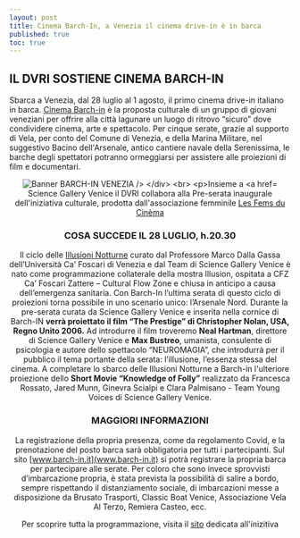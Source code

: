```yaml
---
layout: post
title: Cinema Barch-In, a Venezia il cinema drive-in è in barca
published: true
toc: true
---
```

## IL DVRI SOSTIENE CINEMA BARCH-IN

Sbarca a Venezia, dal 28 luglio al 1 agosto, il primo cinema drive-in italiano in barca.  [Cinema Barch-in](https://www.barch-in.it/) è la proposta culturale di un gruppo di giovani veneziani per offrire alla città lagunare un luogo di ritrovo “sicuro” dove condividere cinema, arte e spettacolo.
Per cinque serate, grazie al supporto di Vela, per conto del Comune di Venezia, e della Marina Militare, nel suggestivo Bacino dell'Arsenale, antico cantiere navale della Serenissima, le barche degli spettatori potranno ormeggiarsi per assistere alle proiezioni di film e documentari.

<div style="text-align:center">
  <img src="{{ site.baseurl }}/assets/posts/barchin_cover.jpg" alt="Banner BARCH-IN VENEZIA />
</div>
<br>

Insieme a [Science Gallery Venice](http://venice.sciencegallery.com) il DVRI collabora alla Pre-serata inaugurale dell'iniziativa culturale, prodotta dall'associazione femminile [Les Fems du Cinèma](http://www.femsducinema.it/)

### COSA SUCCEDE IL 28 LUGLIO, h.20.30

Il ciclo delle [Illusioni Notturne](https://venice.sciencegallery.com/news/illusioni-notturne?rq=illusioni%20notturne) curato dal Professore Marco Dalla Gassa dell’Università Ca’ Foscari di Venezia e dal Team di Science Gallery Venice è nato come programmazione collaterale della mostra Illusion, ospitata a CFZ Ca’ Foscari Zattere – Cultural Flow Zone e chiusa in anticipo a causa dell’emergenza sanitaria. Con Barch-In l’ultima serata di questo ciclo di proiezioni torna possibile in uno scenario unico: l’Arsenale Nord.
Durante la pre-serata curata da Science Gallery Venice e inserita nella cornice di Barch-IN **verrà proiettato il film “The Prestige” di Christopher Nolan, USA, Regno Unito 2006.** Ad introdurre il film troveremo **Neal Hartman**, direttore di Science Gallery Venice e **Max Bustreo**, umanista, consulente di psicologia e autore dello spettacolo “NEUROMAGIA”, che introdurrà per il pubblico il tema portante della serata: l’illusione, l’essenza stessa del cinema. A completare lo sbarco delle Illusioni Notturne a Barch-in l'ulteriore proiezione dello **Short Movie “Knowledge of Folly”** realizzato da Francesca Rossato, Jared Munn, Ginevra Scialpi e Clara Palmisano - Team Young Voices di Science Gallery Venice.

### MAGGIORI INFORMAZIONI
La registrazione della propria presenza, come da regolamento Covid, e la prenotazione del posto barca sarà obbligatoria per tutti i partecipanti. Sul sito [www.barch-in.it](www.barch-in.it) si potrà registrare la propria barca per partecipare alle serate. Per coloro che sono invece sprovvisti d’imbarcazione propria, è stata prevista la possibilità di salire a bordo, sempre rispettando il distanziamento sociale, di imbarcazioni messe a disposizione da Brusato Trasporti, Classic Boat Venice, Associazione Vela Al Terzo, Remiera Casteo, ecc.

Per scoprire tutta la programmazione, visita il [sito](www.barch-in.it) dedicata all'inizitiva
